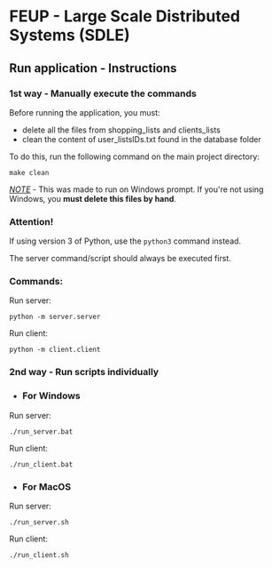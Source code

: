 # FEUP - Large Scale Distributed Systems (SDLE)

## Run application - Instructions

### 1st way - Manually execute the commands

Before running the application, you must:

- delete all the files from shopping_lists and clients_lists
- clean the content of user_listsIDs.txt found in the database folder

To do this, run the following command on the main project directory:

```
make clean
```

<u>_NOTE_</u> - This was made to run on Windows prompt. If you're not using Windows, you **must delete this files by hand**.

### Attention!
If using version 3 of Python, use the `python3` command instead.

The server command/script should always be executed first.

### Commands:
Run server:

    python -m server.server

Run client:

    python -m client.client


### 2nd way - Run scripts individually

- ### For Windows

Run server:

```
./run_server.bat
```

Run client:

```
./run_client.bat
```

- ### For MacOS

Run server:

```
./run_server.sh
```

Run client:

```
./run_client.sh
```
